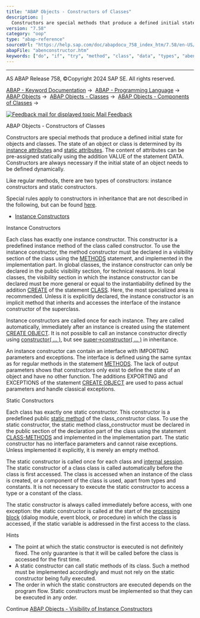 ```yaml
---
title: "ABAP Objects - Constructors of Classes"
description: |
  Constructors are special methods that produce a defined initial state for objects and classes. The state of an object or class is determined by its instance attributes(https://help.sap.com/doc/abapdocu_758_index_htm/7.58/en-US/abeninstance_attribute_glosry.htm 'Glossary Entry') and static attribu
version: "7.58"
category: "oop"
type: "abap-reference"
sourceUrl: "https://help.sap.com/doc/abapdocu_758_index_htm/7.58/en-US/abenconstructor.htm"
abapFile: "abenconstructor.htm"
keywords: ["do", "if", "try", "method", "class", "data", "types", "abenconstructor"]
---
```


* * *

AS ABAP Release 758, ©Copyright 2024 SAP SE. All rights reserved.

[ABAP - Keyword Documentation](https://help.sap.com/doc/abapdocu_758_index_htm/7.58/en-US/abenabap.htm) →  [ABAP - Programming Language](https://help.sap.com/doc/abapdocu_758_index_htm/7.58/en-US/abenabap_reference.htm) →  [ABAP Objects](https://help.sap.com/doc/abapdocu_758_index_htm/7.58/en-US/abenabap_objects.htm) →  [ABAP Objects - Classes](https://help.sap.com/doc/abapdocu_758_index_htm/7.58/en-US/abenclasses.htm) →  [ABAP Objects - Components of Classes](https://help.sap.com/doc/abapdocu_758_index_htm/7.58/en-US/abenclass_components.htm) → 

 [![](Mail.gif?object=Mail.gif "Feedback mail for displayed topic") Mail Feedback](mailto:f1_help@sap.com?subject=Feedback%20on%20ABAP%20Documentation&body=Document:%20ABAP%20Objects%20-%20Constructors%20of%20Classes%2C%20ABENCONSTRUCTOR%2C%20758%0D%0A%0D%0AError:%0D%0A%0D%0A%0D%0A%0D%0ASuggestion%20for%20improvement:)

ABAP Objects - Constructors of Classes

Constructors are special methods that produce a defined initial state for objects and classes. The state of an object or class is determined by its [instance attributes](https://help.sap.com/doc/abapdocu_758_index_htm/7.58/en-US/abeninstance_attribute_glosry.htm "Glossary Entry") and [static attributes](https://help.sap.com/doc/abapdocu_758_index_htm/7.58/en-US/abenstatic_attribute_glosry.htm "Glossary Entry"). The content of attributes can be pre-assigned statically using the addition VALUE of the statement DATA. Constructors are always necessary if the initial state of an object needs to be defined dynamically.

Like regular methods, there are two types of constructors: instance constructors and static constructors.

Special rules apply to constructors in inheritance that are not described in the following, but can be found [here](https://help.sap.com/doc/abapdocu_758_index_htm/7.58/en-US/abeninheritance_constructors.htm).

-   [Instance Constructors](#abenconstructor-1-------static-constructors---@ITOC@@ABENCONSTRUCTOR_2)

Instance Constructors   

Each class has exactly one instance constructor. This constructor is a predefined instance method of the class called constructor. To use the instance constructor, the method constructor must be declared in a visibility section of the class using the [METHODS](https://help.sap.com/doc/abapdocu_758_index_htm/7.58/en-US/abapmethods_constructor.htm) statement, and implemented in the implementation part. In global classes, the instance constructor can only be declared in the public visibility section, for technical reasons. In local classes, the visibility section in which the instance constructor can be declared must be more general or equal to the instantiability defined by the addition [CREATE](https://help.sap.com/doc/abapdocu_758_index_htm/7.58/en-US/abapclass_options.htm) of the statement [CLASS](https://help.sap.com/doc/abapdocu_758_index_htm/7.58/en-US/abapclass.htm). Here, the most specialized area is recommended. Unless it is explicitly declared, the instance constructor is an implicit method that inherits and accesses the interface of the instance constructor of the superclass.

Instance constructors are called once for each instance. They are called automatically, immediately after an instance is created using the statement [CREATE OBJECT](https://help.sap.com/doc/abapdocu_758_index_htm/7.58/en-US/abapcreate_object.htm). It is not possible to call an instance constructor directly using [constructor( ... )](https://help.sap.com/doc/abapdocu_758_index_htm/7.58/en-US/abapcall_method_static_short.htm), but see [super->constructor( ... )](https://help.sap.com/doc/abapdocu_758_index_htm/7.58/en-US/abapcall_method_meth_super.htm) in inheritance.

An instance constructor can contain an interface with IMPORTING parameters and exceptions. The interface is defined using the same syntax as for regular methods in the statement [METHODS](https://help.sap.com/doc/abapdocu_758_index_htm/7.58/en-US/abapmethods.htm). The lack of output parameters shows that constructors only exist to define the state of an object and have no other function. The additions EXPORTING and EXCEPTIONS of the statement [CREATE OBJECT](https://help.sap.com/doc/abapdocu_758_index_htm/7.58/en-US/abapcreate_object.htm) are used to pass actual parameters and handle classical exceptions.

Static Constructors   

Each class has exactly one static constructor. This constructor is a predefined public [static method](https://help.sap.com/doc/abapdocu_758_index_htm/7.58/en-US/abenstatic_method_glosry.htm "Glossary Entry") of the class\_constructor class. To use the static constructor, the static method class\_constructor must be declared in the public section of the declaration part of the class using the statement [CLASS-METHODS](https://help.sap.com/doc/abapdocu_758_index_htm/7.58/en-US/abapclass-methods_constructor.htm) and implemented in the implementation part. The static constructor has no interface parameters and cannot raise exceptions. Unless implemented it explicitly, it is merely an empty method.

The static constructor is called once for each class and [internal session](https://help.sap.com/doc/abapdocu_758_index_htm/7.58/en-US/abeninternal_session_glosry.htm "Glossary Entry"). The static constructor of a class class is called automatically before the class is first accessed. The class is accessed when an instance of the class is created, or a component of the class is used, apart from types and constants. It is not necessary to execute the static constructor to access a type or a constant of the class.

The static constructor is always called immediately before access, with one exception: the static constructor is called at the start of the [processing block](https://help.sap.com/doc/abapdocu_758_index_htm/7.58/en-US/abenprocessing_block_glosry.htm "Glossary Entry") (dialog module, event block, or procedure) in which the class is accessed, if the static variable is addressed in the first access to the class.

Hints

-   The point at which the static constructor is executed is not definitely fixed. The only guarantee is that it will be called before the class is accessed for the first time.
-   A static constructor can call static methods of its class. Such a method must be implemented accordingly and must not rely on the static constructor being fully executed.
-   The order in which the static constructors are executed depends on the program flow. Static constructors must be implemented so that they can be executed in any order.

Continue
[ABAP Objects - Visibility of Instance Constructors](https://help.sap.com/doc/abapdocu_758_index_htm/7.58/en-US/abenconstructor_visibility.htm)